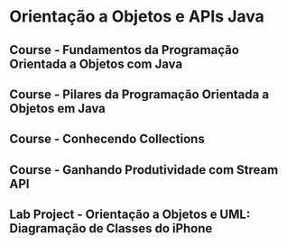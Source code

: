 # Orientação a Objetos e APIs Java

## Course - Fundamentos da Programação Orientada a Objetos com Java

## Course - Pilares da Programação Orientada a Objetos em Java

## Course - Conhecendo Collections

## Course - Ganhando Produtividade com Stream API

## Lab Project - Orientação a Objetos e UML: Diagramação de Classes do iPhone
